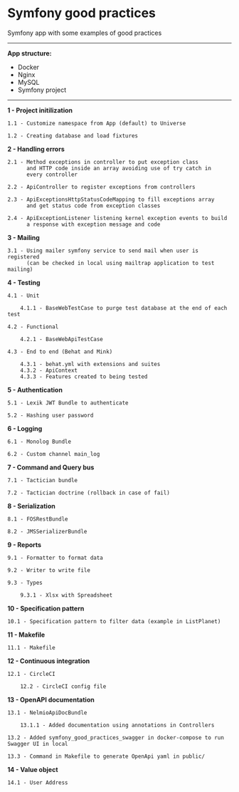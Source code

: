 Symfony good practices
==========
Symfony app with some examples of good practices

***

**App structure:**

- Docker
- Nginx
- MySQL
- Symfony project

***

**1 - Project initilization**
    
    1.1 - Customize namespace from App (default) to Universe

    1.2 - Creating database and load fixtures

**2 - Handling errors**

    2.1 - Method exceptions in controller to put exception class
          and HTTP code inside an array avoiding use of try catch in
          every controller

    2.2 - ApiController to register exceptions from controllers

    2.3 - ApiExceptionsHttpStatusCodeMapping to fill exceptions array
          and get status code from exception classes

    2.4 - ApiExceptionListener listening kernel exception events to build
          a response with exception message and code

**3 - Mailing**

    3.1 - Using mailer symfony service to send mail when user is registered
          (can be checked in local using mailtrap application to test mailing)

**4 - Testing**

    4.1 - Unit

        4.1.1 - BaseWebTestCase to purge test database at the end of each test

    4.2 - Functional

        4.2.1 - BaseWebApiTestCase

    4.3 - End to end (Behat and Mink)

        4.3.1 - behat.yml with extensions and suites
        4.3.2 - ApiContext
        4.3.3 - Features created to being tested
        
**5 - Authentication**

    5.1 - Lexik JWT Bundle to authenticate
    
    5.2 - Hashing user password

**6 - Logging**

    6.1 - Monolog Bundle
    
    6.2 - Custom channel main_log

**7 - Command and Query bus**

    7.1 - Tactician bundle
    
    7.2 - Tactician doctrine (rollback in case of fail)

**8 - Serialization**

    8.1 - FOSRestBundle

    8.2 - JMSSerializerBundle

**9 - Reports**
    
    9.1 - Formatter to format data

    9.2 - Writer to write file

    9.3 - Types
        
        9.3.1 - Xlsx with Spreadsheet

**10 - Specification pattern**

    10.1 - Specification pattern to filter data (example in ListPlanet)

**11 - Makefile**

    11.1 - Makefile

**12 - Continuous integration**

    12.1 - CircleCI
    
        12.2 - CircleCI config file

**13 - OpenAPI documentation**

    13.1 - NelmioApiDocBundle

        13.1.1 - Added documentation using annotations in Controllers    
    
    13.2 - Added symfony_good_practices_swagger in docker-compose to run Swagger UI in local

    13.3 - Command in Makefile to generate OpenApi yaml in public/

**14 - Value object**
    
    14.1 - User Address